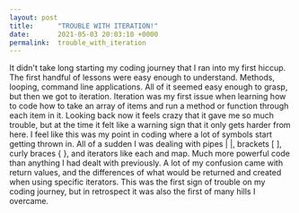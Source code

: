 ```yaml
---
layout: post
title:      "TROUBLE WITH ITERATION!"
date:       2021-05-03 20:03:10 +0000
permalink:  trouble_with_iteration
---
```



It didn't take long starting my coding journey that I ran into my first hiccup. The first handful of lessons were easy enough to understand. Methods, looping, command line applications. All of it seemed easy enough to grasp, but then we got to iteration. Iteration was my first issue when learning how to code how to take an array of items and run a method or function through each item in it. Looking back now it feels crazy that it gave me so much trouble, but at the time it felt like a warning sign that it only gets harder from here. I feel like this was my point in coding where a lot of symbols start getting thrown in. All of a sudden I was dealing with pipes | |, brackets [ ], curly braces { }, and iterators like each and map. Much more powerful code than anything I had dealt with previously. A lot of my confusion came with return values, and the differences of what would be returned and created when using specific iterators. This was the first sign of trouble on my coding journey, but in retrospect it was also the first of many hills I overcame.

